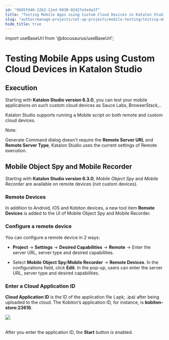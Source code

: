```yaml
---
id: "9685fd40-22b2-11ed-9930-0242fe3e4a3f"
title: "Testing Mobile Apps using Custom Cloud Devices in Katalon Studio"
slug: "author/manage-projects/set-up-projects/mobile-testing/testing-mobile-apps-using-custom-cloud-devices-in-katalon-studio"
hide_title: true
---
```

import useBaseUrl from '@docusaurus/useBaseUrl';


# <a id="id_mobile-testing-apps-cloud-devices" class="anchor_top_offset"/><a id="ariaid-title1" class="anchor_top_offset"/>Testing Mobile Apps using Custom Cloud Devices in <span xmlns="http://www.w3.org/1999/xhtml" className="ph">Katalon Studio</span> 


## <a id="id_1" class="anchor_top_offset"/>Execution

<p xmlns="http://www.w3.org/1999/xhtml" className="p">Starting with <strong className="ph b">Katalon Studio version 6.3.0</strong>, you   can test your mobile applications on such custom cloud devices as   Sauce Labs, BrowserStack,..</p> 
<p xmlns="http://www.w3.org/1999/xhtml" className="p">Katalon Studio supports running a Mobile script on both remote   and custom cloud devices.</p> 
<div xmlns="http://www.w3.org/1999/xhtml" className="note note note_note"><span className="note__title">Note:</span> 
  <p className="p">Generate Command dialog doesn't require the
    <strong className="ph b">Remote Server URL</strong> and <strong className="ph b">Remote Server
      Type</strong>, Katalon Studio uses the current settings of Remote
    execution.</p>
</div>
    

## <a id="id_2" class="anchor_top_offset"/>Mobile Object Spy and Mobile Recorder

    
      
<p xmlns="http://www.w3.org/1999/xhtml" className="p">Starting with <strong className="ph b">Katalon Studio version 6.3.0</strong>,   <em className="ph i">Mobile Object Spy</em> and <em className="ph i">Mobile Recorder</em> are   available on remote devices (not custom devices).</p> 
    
              
      

### <a id="id_3" class="anchor_top_offset"/>Remote Devices

      
        
<p xmlns="http://www.w3.org/1999/xhtml" className="p">In addition to Android, iOS and Kobiton devices, a new tool item   <strong className="ph b">Remote Devices</strong> is added to the UI of Mobile Object   Spy and Mobile Recorder.</p> 
      
    
      

### <a id="id_4" class="anchor_top_offset"/>Configure a remote device

      
        
<p xmlns="http://www.w3.org/1999/xhtml" className="p">You can configure a remote device in 2 ways:</p> 
        
<ul xmlns="http://www.w3.org/1999/xhtml" className="ul">   <li className="li">     <p className="p">       <strong className="ph b">Project</strong> -&gt; <strong className="ph b">Settings</strong> -&gt;       <strong className="ph b">Desired Capabilities</strong> -&gt; <strong className="ph b">Remote</strong>       -&gt; Enter the server URL, server type and desired       capabilities.</p>   </li>   <li className="li">     <p className="p">Select <strong className="ph b">Mobile Object Spy</strong>/<strong className="ph b">Mobile         Recorder</strong> -&gt; <strong className="ph b">Remote Devices</strong>. In the       configurations field, click <strong className="ph b">Edit</strong>. In the pop-up,       users can enter the server URL, server type and desired       capabilities.</p>   </li> </ul> 
      
    
      

### <a id="id_5" class="anchor_top_offset"/>Enter a Cloud Application ID

      
        
<p xmlns="http://www.w3.org/1999/xhtml" className="p">   <strong className="ph b">Cloud Application ID</strong> is the ID of the   application file (.apk; .ipa) after being uploaded to the cloud.   The Kobiton’s application ID, for instance, is   <strong className="ph b">kobiton-store:23616</strong>.</p> 
        
<p xmlns="http://www.w3.org/1999/xhtml" className="p">   <img className="image" height={210} src={useBaseUrl("https://github.com/katalon-studio/docs-images/raw/master/katalon-studio/docs/mobile-testing-cloud-devices/2-AppID.png")} width={393} /><br /><br /> </p> 
        
<p xmlns="http://www.w3.org/1999/xhtml" className="p">After you enter the application ID, the <strong className="ph b">Start</strong>   button is enabled.</p> 
      
    
